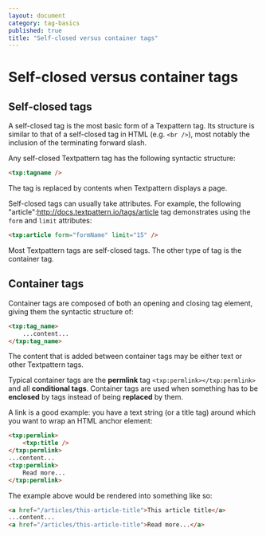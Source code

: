 ```yaml
---
layout: document
category: tag-basics
published: true
title: "Self-closed versus container tags"
---
```


# Self-closed versus container tags

## Self-closed tags

A self-closed tag is the most basic form of a Texpattern tag. Its structure is similar to that of a self-closed tag in HTML (e.g. `<br />`), most notably the inclusion of the terminating forward slash.

Any self-closed Textpattern tag has the following syntactic structure:

```html
<txp:tagname />
```

The tag is replaced by contents when Textpattern displays a page.

Self-closed tags can usually take attributes. For example, the following "article":http://docs.textpattern.io/tags/article tag demonstrates using the `form` and `limit` attributes:

```html
<txp:article form="formName" limit="15" />
```

Most Textpattern tags are self-closed tags. The other type of tag is the container tag.

## Container tags

Container tags are composed of both an opening and closing tag element, giving them the syntactic structure of:

```html
<txp:tag_name>
    ...content...
</txp:tag_name>
```

The content that is added between container tags may be either text or other Textpattern tags.

Typical container tags are the **permlink** tag `<txp:permlink></txp:permlink>` and all **conditional tags**. Container tags are used when something has to be __enclosed__ by tags instead of being __replaced__ by them.

A link is a good example: you have a text string (or a title tag) around which you want to wrap an HTML anchor element:

```html
<txp:permlink>
    <txp:title />
</txp:permlink>
...content...
<txp:permlink>
    Read more...
</txp:permlink>
```

The example above would be rendered into something like so:

```html
<a href="/articles/this-article-title">This article title</a>
...content...
<a href="/articles/this-article-title">Read more...</a>
